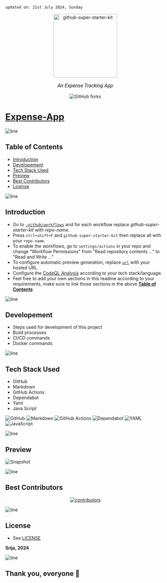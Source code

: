     updated on: 21st July 2024, Sunday

<div align=center>
    <a href="https://github.com/SrijaAdhya12/Expense-App">
        <img width="200" src="https://img.icons8.com/?size=1000&id=46874" alt="github-super-starter-kit">
    </a>
    <p style="font-family: roboto, calibri; font-size:12pt; font-style:italic"> An Expense Tracking App </p>
    <a src="https://github.com/SrijaAdhya12/Expense-App/forks">
        <img alt="GitHub forks" src="https://img.shields.io/github/forks/SrijaAdhya12/Expense-App">
    </a>
</div>

# [Expense-App](https://github.com/SrijaAdhya12/Expense-App)

![line]

## Table of Contents

- [Introduction](#introduction)
- [Developement](#developement)
- [Tech Stack Used](#tech-stack-used)
- [Preview](#preview)
- [Best Contributors](#best-contributors)
- [License](#license)

![line]

## Introduction

- Go to [`.github/workflows`](.github/workflows) and for each workflow replace *github-super-starter-kit* with *repo-name*.
- Press `ctrl+shift+F` and `github-super-starter-kit` then replace all with your `repo-name`.
- To enable the workflows, go to `settings/actions` in your repo and change "Workflow Permissions" from "Read repository contents ..." to "Read and Write ..."
- To configure automatic preview generation, replace [`url`](.github/take-snapshot.mjs#L5) with your hosted URL.
- Configure the [CodeQL Analysis](.github/workflows/codeql-analysis.yml) according to your tech stack/language.
- Feel free to add your own sections in this readme according to your requirements, make sure to link those sections in the above [**Table of Contents**](#table-of-contents)
  
![line]

## Developement

- Steps used for development of this project
- Build processes
- CI/CD commands
- Docker commands

![line]

## Tech Stack Used

- GitHub
- Markdown
- GitHub Actions
- Dependabot
- Yaml
- Java Script

![GitHub](https://img.shields.io/badge/github-%23121011.svg?style=for-the-badge&logo=github&logoColor=white) ![Markdown](https://img.shields.io/badge/markdown-%23000000.svg?style=for-the-badge&logo=markdown&logoColor=white) ![GitHub Actions](https://img.shields.io/badge/github%20actions-%232671E5.svg?style=for-the-badge&logo=githubactions&logoColor=white) ![Dependabot](https://img.shields.io/badge/dependabot-025E8C?style=for-the-badge&logo=dependabot&logoColor=white) ![YAML](https://img.shields.io/badge/yaml-%23ffffff.svg?style=for-the-badge&logo=yaml&logoColor=151515) ![JavaScript](https://img.shields.io/badge/javascript-%23323330.svg?style=for-the-badge&logo=javascript&logoColor=%23F7DF1E)

![line]

## Preview

![Snapshot](.github/preview.png)

![line]

## Best Contributors

<div align="center">
    <a  href="https://github.com/warmachine028/github-super-starter-kit/graphs/contributors">
        <img src="https://contrib.rocks/image?repo=warmachine028/github-super-starter-kit" alt="contributors" />
    </a>
</div>

![line]

## License

- See [LICENSE]

**Srija, 2024**

![line]

## Thank you, everyone 💚

[markdown badges]: https://github.com/Ileriayo/markdown-badges
[line]: https://user-images.githubusercontent.com/75939390/137615281-3a875960-92cc-407f-97fe-fd2319bdb252.png
[License]: https://github.com/warmachine028/github-super-starter-kit/blob/main/LICENSE

<!-- 21/07/24 -->
